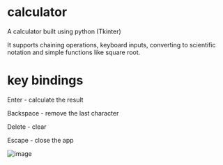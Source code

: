 # calculator

A calculator built using python (Tkinter)

It supports chaining operations, keyboard inputs, converting to scientific notation and simple functions like square root.

# key bindings

Enter - calculate the result

Backspace - remove the last character

Delete - clear

Escape - close the app

![image](https://user-images.githubusercontent.com/20245559/116780794-fea8ab00-aa7e-11eb-9fe3-4556d5ff0d17.png)
